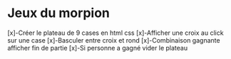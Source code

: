# Jeux du morpion

[x]-Créer le plateau de 9 cases en html css
[x]-Afficher une croix au click sur une case
[x]-Basculer entre croix et rond
[x]-Combinaison gagnante afficher fin de partie
[x]-Si personne a gagné vider le plateau